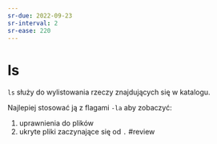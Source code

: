 ```yaml
---
sr-due: 2022-09-23
sr-interval: 2
sr-ease: 220
---
```


# ls
`ls` służy do wylistowania rzeczy znajdujących się w katalogu.

Najlepiej stosować ją z flagami `-la` aby zobaczyć:
1. uprawnienia do plików
2. ukryte pliki zaczynające się od `.`
#review